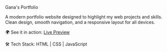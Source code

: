 Gana's Portfolio 

A modern portfolio website designed to highlight my web projects and skills.  
Clean design, smooth navigation, and a responsive layout for all devices.  

🌍 See it in action: [Live Preview](https://portfolio-website-ganesh.netlify.app/) 

🛠 Tech Stack: HTML | CSS | JavaScript
